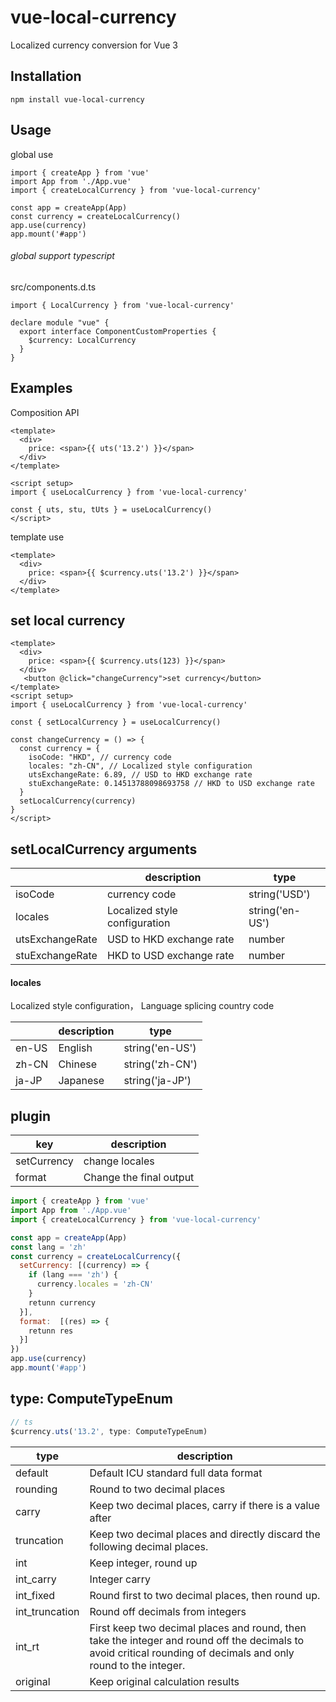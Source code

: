 
# vue-local-currency
Localized currency conversion for Vue 3

## Installation
```
npm install vue-local-currency
```

## Usage

global use
```
import { createApp } from 'vue'
import App from './App.vue'
import { createLocalCurrency } from 'vue-local-currency'

const app = createApp(App)
const currency = createLocalCurrency()
app.use(currency)
app.mount('#app')

```

###### global support typescript 

src/components.d.ts
```
import { LocalCurrency } from 'vue-local-currency'

declare module "vue" {
  export interface ComponentCustomProperties {
    $currency: LocalCurrency
  }
}
```
## Examples

Composition API

```vue
<template>
  <div>
    price: <span>{{ uts('13.2') }}</span>
  </div>
</template>

<script setup>
import { useLocalCurrency } from 'vue-local-currency'

const { uts, stu, tUts } = useLocalCurrency()
</script>

```

template use

```vue
<template>
  <div>
    price: <span>{{ $currency.uts('13.2') }}</span>
  </div>
</template>

```

## set local currency

```vue
<template>
  <div>
    price: <span>{{ $currency.uts(123) }}</span>
  </div>
   <button @click="changeCurrency">set currency</button>
</template>
<script setup>
import { useLocalCurrency } from 'vue-local-currency'

const { setLocalCurrency } = useLocalCurrency()

const changeCurrency = () => {
  const currency = {
    isoCode: "HKD", // currency code
    locales: "zh-CN", // Localized style configuration
    utsExchangeRate: 6.89, // USD to HKD exchange rate
    stuExchangeRate: 0.14513788098693758 // HKD to USD exchange rate
  }
  setLocalCurrency(currency)
}
</script>

```

## setLocalCurrency arguments

|              | description           | type         |
| --------------- | ---------- | ---------- |
| isoCode      | currency code | string('USD') |
| locales | Localized style configuration | string('en-US') |
| utsExchangeRate |  USD to HKD exchange rate | number |
| stuExchangeRate | HKD to USD exchange rate | number |


#### locales

Localized style configuration， Language splicing country code

|              | description           | type         |
| --------------- | ---------- | ---------- |
| en-US | English | string('en-US') |
| zh-CN | Chinese | string('zh-CN') |
| ja-JP | Japanese | string('ja-JP') |

## plugin

|      key        | description           |
| --------------- | ---------- |
| setCurrency | change locales |
| format | Change the final output |


```js
import { createApp } from 'vue'
import App from './App.vue'
import { createLocalCurrency } from 'vue-local-currency'

const app = createApp(App)
const lang = 'zh'
const currency = createLocalCurrency({
  setCurrency: [(currency) => {
    if (lang === 'zh') {
      currency.locales = 'zh-CN'
    }
    retunn currency
  }],
  format:  [(res) => {
    retunn res
  }]
})
app.use(currency)
app.mount('#app')

```

## type: ComputeTypeEnum

```ts
// ts
$currency.uts('13.2', type: ComputeTypeEnum)
```

|      type        | description           |
| --------------- | ---------- |
| default |  Default ICU standard full data format |
| rounding |  Round to two decimal places |
| carry | Keep two decimal places, carry if there is a value after |
| truncation | Keep two decimal places and directly discard the following decimal places. |
| int | Keep integer, round up |
| int_carry | Integer carry |
| int_fixed | Round first to two decimal places, then round up. |
| int_truncation | Round off decimals from integers |
| int_rt | First keep two decimal places and round, then take the integer and round off the decimals to avoid critical rounding of decimals and only round to the integer. |
| original | Keep original calculation results |
